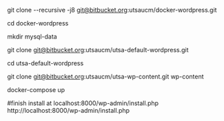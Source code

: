 git clone --recursive -j8 git@bitbucket.org:utsaucm/docker-wordpress.git

cd docker-wordpress

mkdir mysql-data

git clone git@bitbucket.org:utsaucm/utsa-default-wordpress.git

cd utsa-default-wordpress

git clone git@bitbucket.org:utsaucm/utsa-wp-content.git wp-content

docker-compose up

#finish install at localhost:8000/wp-admin/install.php
http://localhost:8000/wp-admin/install.php
